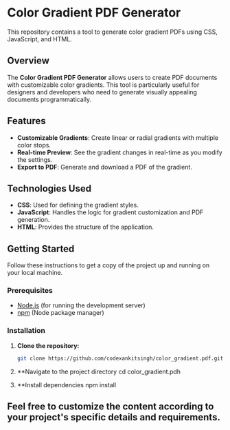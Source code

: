 # Color Gradient PDF Generator

This repository contains a tool to generate color gradient PDFs using CSS, JavaScript, and HTML.

## Overview

The **Color Gradient PDF Generator** allows users to create PDF documents with customizable color gradients. This tool is particularly useful for designers and developers who need to generate visually appealing documents programmatically.

## Features

- **Customizable Gradients**: Create linear or radial gradients with multiple color stops.
- **Real-time Preview**: See the gradient changes in real-time as you modify the settings.
- **Export to PDF**: Generate and download a PDF of the gradient.

## Technologies Used

- **CSS**: Used for defining the gradient styles.
- **JavaScript**: Handles the logic for gradient customization and PDF generation.
- **HTML**: Provides the structure of the application.

## Getting Started

Follow these instructions to get a copy of the project up and running on your local machine.

### Prerequisites

- [Node.js](https://nodejs.org/) (for running the development server)
- [npm](https://www.npmjs.com/) (Node package manager)

### Installation

1. **Clone the repository:**

   ```bash
   git clone https://github.com/codexankitsingh/color_gradient.pdf.git

2. **Navigate to the project directory
  cd color_gradient.pdh

3. **Install dependencies
  npm install


## Feel free to customize the content according to your project's specific details and requirements.
